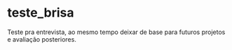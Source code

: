 # teste_brisa
Teste pra entrevista, ao mesmo tempo deixar de base para futuros projetos e avaliação posteriores.
